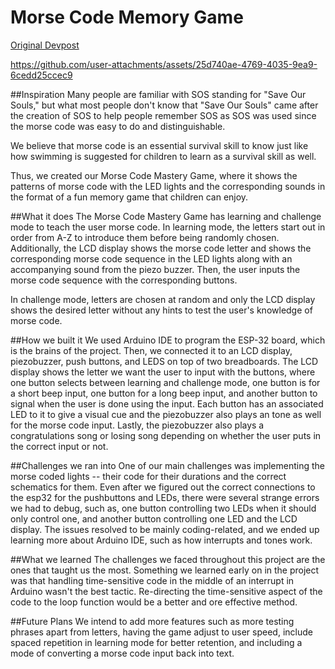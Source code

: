 # Morse Code Memory Game
[Original Devpost](https://devpost.com/software/bithacks-hackathon-project)

https://github.com/user-attachments/assets/25d740ae-4769-4035-9ea9-6cedd25ccec9

##Inspiration
Many people are familiar with SOS standing for "Save Our Souls," but what most people don't know that "Save Our Souls" came after the creation of SOS to help people remember SOS as SOS was used since the morse code was easy to do and distinguishable.

We believe that morse code is an essential survival skill to know just like how swimming is suggested for children to learn as a survival skill as well.

Thus, we created our Morse Code Mastery Game, where it shows the patterns of morse code with the LED lights and the corresponding sounds in the format of a fun memory game that children can enjoy.

##What it does
The Morse Code Mastery Game has learning and challenge mode to teach the user morse code. In learning mode, the letters start out in order from A-Z to introduce them before being randomly chosen. Additionally, the LCD display shows the morse code letter and shows the corresponding morse code sequence in the LED lights along with an accompanying sound from the piezo buzzer. Then, the user inputs the morse code sequence with the corresponding buttons.

In challenge mode, letters are chosen at random and only the LCD display shows the desired letter without any hints to test the user's knowledge of morse code.

##How we built it
We used Arduino IDE to program the ESP-32 board, which is the brains of the project. Then, we connected it to an LCD display, piezobuzzer, push buttons, and LEDS on top of two breadboards. The LCD display shows the letter we want the user to input with the buttons, where one button selects between learning and challenge mode, one button is for a short beep input, one button for a long beep input, and another button to signal when the user is done using the input. Each button has an associated LED to it to give a visual cue and the piezobuzzer also plays an tone as well for the morse code input. Lastly, the piezobuzzer also plays a congratulations song or losing song depending on whether the user puts in the correct input or not.

##Challenges we ran into
One of our main challenges was implementing the morse coded lights -- their code for their durations and the correct schematics for them. Even after we figured out the correct connections to the esp32 for the pushbuttons and LEDs, there were several strange errors we had to debug, such as, one button controlling two LEDs when it should only control one, and another button controlling one LED and the LCD display. The issues resolved to be mainly coding-related, and we ended up learning more about Arduino IDE, such as how interrupts and tones work.

##What we learned
The challenges we faced throughout this project are the ones that taught us the most. Something we learned early on in the project was that handling time-sensitive code in the middle of an interrupt in Arduino wasn't the best tactic. Re-directing the time-sensitive aspect of the code to the loop function would be a better and ore effective method.

##Future Plans
We intend to add more features such as more testing phrases apart from letters, having the game adjust to user speed, include spaced repetition in learning mode for better retention, and including a mode of converting a morse code input back into text.
